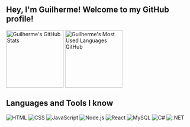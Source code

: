 ## Hey, I'm Guilherme! Welcome to my GitHub profile!

<div>
  <picture>
    <source 
      srcset="https://github-readme-stats-eta-opal.vercel.app/api?username=guilhermegomesneto&show_icons=true&theme=dark&PAT_1&hide=contribs"
      media="(prefers-color-scheme: dark)"
    >
    <source
      srcset="https://github-readme-stats-eta-opal.vercel.app/api?username=guilhermegomesneto&show_icons=true&PAT_1&hide=contribs"
      media="(prefers-color-scheme: light), (prefers-color-scheme: no-preference)"
    >
    <img alt="Guilherme's GitHub Stats" height="155em" align="center" src="https://github-readme-stats-eta-opal.vercel.app/api?username=guilhermegomesneto&show_icons=true&theme=transparent&PAT_1&hide=contribs"(https://github.com/anuraghazra/github-readme-stats)>
  </picture>
  
  <picture>
    <source 
      srcset="https://github-readme-stats-eta-opal.vercel.app/api/top-langs/?username=guilhermegomesneto&layout=compact&langs_count=8&PAT_1&theme=dark"
      media="(prefers-color-scheme: dark)"
    >
    <source
      srcset="https://github-readme-stats-eta-opal.vercel.app/api/top-langs/?username=guilhermegomesneto&layout=compact&langs_count=8&PAT_1"
      media="(prefers-color-scheme: light), (prefers-color-scheme: no-preference)"
    >
    <img alt="Guilherme's Most Used Languages GitHub" height="155em" align="center" src="https://github-readme-stats-eta-opal.vercel.app/api/top-langs/?username=guilhermegomesneto&layout=compact&langs_count=8&PAT_1&theme=transparent"(https://github.com/anuraghazra/github-readme-stats)>
  </picture>
</div>

## Languages and Tools I know

<div> 
  <img alt="HTML" src="https://img.shields.io/badge/html5-%23E34F26.svg?style=for-the-badge&logo=html5&logoColor=white">
  <img alt="CSS" src="https://img.shields.io/badge/css3-%231572B6.svg?style=for-the-badge&logo=css3&logoColor=white">
  <img alt="JavaScript" src="https://img.shields.io/badge/javascript-%23323330.svg?style=for-the-badge&logo=javascript&logoColor=%23F7DF1E">
  <img alt="Node.js" src="https://img.shields.io/badge/node.js-6DA55F?style=for-the-badge&logo=node.js&logoColor=white">
  <img alt="React" src="https://img.shields.io/badge/react-%2320232a.svg?style=for-the-badge&logo=react&logoColor=%2361DAFB">
  <img alt="MySQL" src="https://img.shields.io/badge/mysql-%2300f.svg?style=for-the-badge&logo=mysql&logoColor=white">
  <img alt="C#" src="https://img.shields.io/badge/c%23-%23239120.svg?style=for-the-badge&logo=c-sharp&logoColor=white">
  <img alt=".NET" src="https://img.shields.io/badge/.NET-5C2D91?style=for-the-badge&logo=.net&logoColor=white">
</div>
